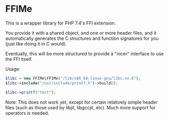 

# FFIMe

This is a wrapper library for PHP 7.4's FFI extension.

You provide it with a shared object, and one or more header files, and it automatically generates the C structures and function signatures for you (just like doing it in C would).

Eventually, this will be more structured to provide a "nicer" interface to use the FFI itself.

Usage:

```php
$libc = new FFIMe\FFIMe("/lib/x86_64-linux-gnu/libc.so.6");
$libc->include("/usr/include/printf.h")->build();

$libc->printf("test");
```

Note: This does not work yet, except for certain relatively simple header files (such as those used by libjit, libgccjit, etc). Much more support for operators is needed.